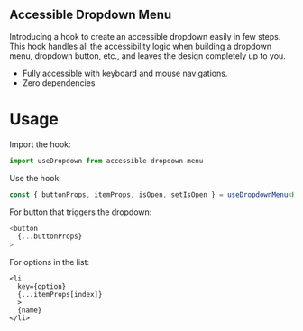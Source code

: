 ## Accessible Dropdown Menu

Introducing a hook to create an accessible dropdown easily in few steps. This hook handles all the accessibility logic when building a dropdown menu, dropdown button, etc., and leaves the design completely up to you.

- Fully accessible with keyboard and mouse navigations.
- Zero dependencies

# Usage

Import the hook:

```typescript
import useDropdown from accessible-dropdown-menu
```

Use the hook:

```typescript
const { buttonProps, itemProps, isOpen, setIsOpen } = useDropdownMenu<HTMLDivElement>(numberOfItems, currSelectedValue);
```

For button that triggers the dropdown:

```typescript
<button
  {...buttonProps}
>
```

For options in the list:

```
<li
  key={option}
  {...itemProps[index]}
  >
  {name}
</li>
```
